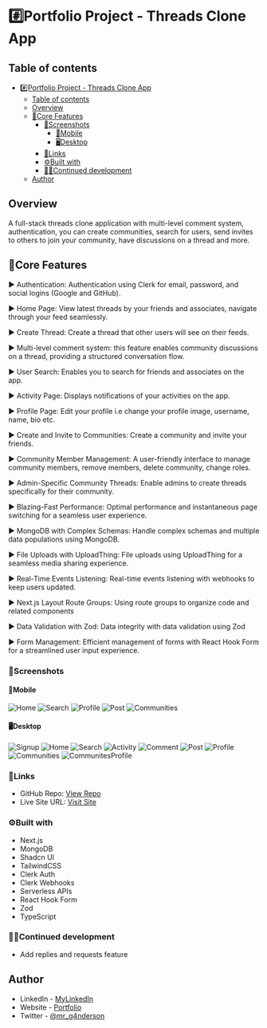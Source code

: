 # #️⃣Portfolio Project - Threads Clone App

## Table of contents

- [#️⃣Portfolio Project - Threads Clone App](#️⃣portfolio-project---threads-clone-app)
  - [Table of contents](#table-of-contents)
  - [Overview](#overview)
  - [💾Core Features](#core-features)
    - [📸Screenshots](#screenshots)
      - [📱Mobile](#mobile)
      - [🖥️Desktop](#️desktop)
    - [🔗Links](#links)
    - [⚙️Built with](#️built-with)
    - [👨‍💻Continued development](#continued-development)
  - [Author](#author)

## Overview

A full-stack threads clone application with multi-level comment system, authentication, you can create communities, search for users,
send invites to others to join your community, have discussions on a thread and more.

## 💾Core Features

▶️ Authentication: Authentication using Clerk for email, password, and social logins (Google and GitHub).

▶️ Home Page: View latest threads by your friends and associates, navigate through your feed seamlessly.

▶️ Create Thread: Create a thread that other users will see on their feeds.

▶️ Multi-level comment system: this feature enables community discussions on a thread, providing a structured conversation flow.

▶️ User Search: Enables you to search for friends and associates on the app.

▶️ Activity Page: Displays notifications of your activities on the app.

▶️ Profile Page: Edit your profile i.e change your profile image, username, name, bio etc.

▶️ Create and Invite to Communities: Create a community and invite your friends.

▶️ Community Member Management: A user-friendly interface to manage community members, remove members, delete community, change roles.

▶️ Admin-Specific Community Threads: Enable admins to create threads specifically for their community.

▶️ Blazing-Fast Performance: Optimal performance and instantaneous page switching for a seamless user experience.

▶️ MongoDB with Complex Schemas: Handle complex schemas and multiple data populations using MongoDB.

▶️ File Uploads with UploadThing: File uploads using UploadThing for a seamless media sharing experience.

▶️ Real-Time Events Listening: Real-time events listening with webhooks to keep users updated.

▶️ Next.js Layout Route Groups: Using route groups to organize code and related components

▶️ Data Validation with Zod: Data integrity with data validation using Zod

▶️ Form Management: Efficient management of forms with React Hook Form for a streamlined user input experience.
  
### 📸Screenshots

#### 📱Mobile

![Home](./screenshots/mobile/mobile-home.png)
![Search](./screenshots/mobile/mobile-search.png)
![Profile](./screenshots/mobile/mobile-profile.png)
![Post](./screenshots/mobile/mobile-post.png)
![Communities](./screenshots/mobile/mobile-communities.png)

#### 🖥️Desktop

![Signup](./screenshots/desktop/Signup.png)
![Home](./screenshots/desktop/Home.png)
![Search](./screenshots/desktop/Search.png)
![Activity](./screenshots/desktop/Activity.png)
![Comment](./screenshots/desktop/Comment.png)
![Post](./screenshots/desktop/Post.png)
![Profile](./screenshots/desktop/Profile.png)
![Communities](./screenshots/desktop/Communities.png)
![CommunitesProfile](./screenshots/desktop/CommunitiesProfile.png)

### 🔗Links

- GitHub Repo: [View Repo](https://github.com/Gandah/threads-clone-app.git)
- Live Site URL: [Visit Site](https://threads-app-blue-gamma.vercel.app/)

### ⚙️Built with

- Next.js
- MongoDB
- Shadcn UI
- TailwindCSS
- Clerk Auth
- Clerk Webhooks
- Serverless APIs
- React Hook Form
- Zod
- TypeScript

### 👨‍💻Continued development

- Add replies and requests feature

## Author

- LinkedIn - [MyLinkedIn](https://www.linkedin.com/in/gandahkelvin)
- Website - [Portfolio](https://gandah-porfolio.vercel.app/)
- Twitter - [@mr_g4nderson](https://twitter.com/mr_g4nderson?t=A5NobjZab2sVEdh3Zq9s0A&s=09)
